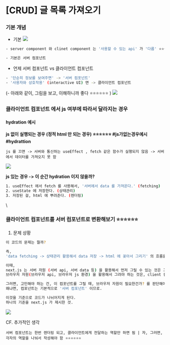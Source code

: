 # \[CRUD] 글 목록 가져오기

### 기본 개념

* 기본 ![](https://i.imgur.com/VslbOsX.png)

```bash
- server component 와 clinet component 는 '사용할 수 있는 api' 가 '다름' ⭐⭐⭐ 

- 기본은 서버 컴포넌트 
```

* 언제 서버 컴포넌트 vs 클라이언트 컴포넌트

```bash
- '단순히 정보를 보여주면' -> '서버 컴포넌트'
- '사용자와 상호작용' (interactive UI) 면 -> 클라이언트 컴포넌트
```

(- 아래와 같이, 그림을 보고, 이해하니까 좋다 ⭐⭐⭐⭐⭐⭐ ) ![](https://i.imgur.com/8ArRPc1.png)

### 클라이언트 컴포넌트 에서 js 여부에 따라서 달라지는 경우

#### hydration 예시

**js 없이 실행되는 경우 (정적 html 만 되는 경우) ⭐⭐⭐⭐⭐⭐ #js가없는경우예시 #hydrattion**

```
js 를 끄면 -> 서버와 통신하는 useEffect , fetch 같은 함수가 실행되지 않음 -> 서버에서 데이터를 가져오지 못 함
```

![](https://i.imgur.com/df0BYct.png)

**js 있는 경우 -> 이 순간 hydration 이지 않을까?**

```bash
1. useEffect 에서 fetch 를 사용해서, '서버에서 data 를 가져온다.' (fetching)
2. useState 에 저장한다. (상태관리)
3. 저장된 걸, html 에 뿌려준다. (렌더링)
```

\


### 클라이언트 컴포넌트를 서버 컴포넌트로 변환해보기 ⭐⭐⭐⭐⭐⭐

1. 문제 상황

```bash
이 코드의 문제는 뭘까? 

즉, 
'data fetching -> 상태관리 활용해서 data 저장 -> html 에 꽂아서 그리기' 의 흐름을 나타낸다. 

이때, 
next.js 는 서버 자원 (서버 api, 서버 data 등) 을 활용해서 먼저 그릴 수 있는 것은 그려주고 
브라우저 자원(브라우저 api, 브라우저 js 환경) 을 활용해서 그려야 하는 것은, client 컴포넌트로 변환하길 강요한다. 요구한다.

그러면, 고민해야 하는 건, 이 컴포넌트를 그릴 때, 브라우저 자원이 필요한건가? 를 판단해야 한다. 
왜냐면, 컴포넌트는 기본적으로 '서버 컴포넌트' 이므로.

이것을 기준으로 코드가 나뉘어지게 된다.
하나의 기준을 next.js 가 제시한 것. 
```

![](https://i.imgur.com/rUy7qBv.png)

CF. 추가적인 생각

```
서버 컴포넌트는 한번 렌더링 되고, 클라이언트에게 전달하는 역할만 하면 됨 | 자, 그러면, 각자의 역할을 나눠서 작성해야 함 ⭐⭐⭐⭐⭐⭐ 
```
